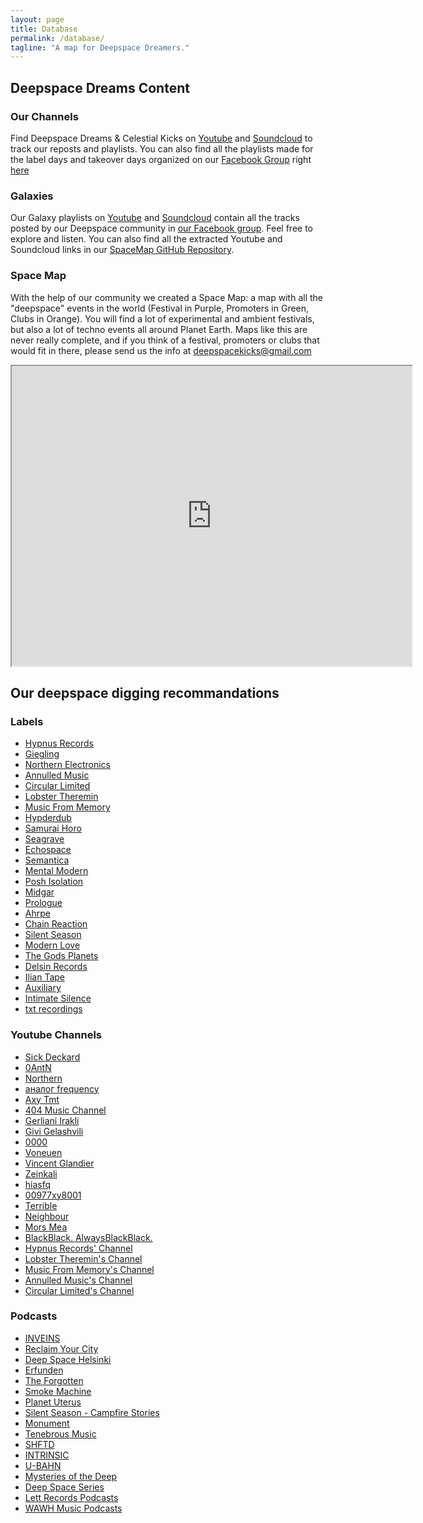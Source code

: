 ```yaml
---
layout: page
title: Database
permalink: /database/
tagline: "A map for Deepspace Dreamers."
---
```


## Deepspace Dreams Content

### Our Channels

Find Deepspace Dreams & Celestial Kicks on [Youtube](https://www.youtube.com/channel/UCx6qpL85eEaqOAb0hz5N66w) and [Soundcloud](https://soundcloud.com/deepspace-dreams) to track our reposts and playlists.
You can also find all the playlists made for the label days and takeover days organized on our [Facebook Group](https://www.facebook.com/groups/deepspacedreams/) right [here](./../playlists/)

### Galaxies

Our Galaxy playlists on [Youtube](https://www.youtube.com/playlist?list=PLXG1UxdN3qL8iPlQNm8RAxA1p9zlXvEa8) and [Soundcloud](https://soundcloud.com/deepspace-dreams/sets/galaxy) contain all the tracks posted by our Deepspace community in [our Facebook group](https://www.facebook.com/groups/deepspacedreams/). Feel free to explore and listen.
You can also find all the extracted Youtube and Soundcloud links in our [SpaceMap GitHub Repository](https://github.com/DeepspaceDreams/SpaceMap).

### Space Map

With the help of our community we created a Space Map: a map with all the "deepspace" events in the world (Festival in Purple, Promoters in Green, Clubs in Orange). You will find a lot of experimental and ambient festivals, but also a lot of techno events all around Planet Earth. 
Maps like this are never really complete, and if you think of a festival, promoters or clubs that would fit in there, please send us the info at deepspacekicks@gmail.com

<iframe src="https://www.google.com/maps/d/embed?mid=1qwPD1yVZGA9Qtmvg_KhE3zWugyw&hl=en_US" width="640" height="480"></iframe>



## Our deepspace digging recommandations

### Labels

-	[Hypnus Records](https://www.discogs.com/fr/label/640495-Hypnus-Records)
- [Giegling](https://www.discogs.com/fr/label/144751-Giegling)
- [Northern Electronics](https://www.discogs.com/fr/label/539948-Northern-Electronics)
-	[Annulled Music](https://www.discogs.com/fr/label/994270-Annulled-Music)
-	[Circular Limited](https://www.discogs.com/fr/label/640733-Circular-Limited)
-	[Lobster Theremin](https://www.discogs.com/fr/label/591234-Lobster-Theremin)
-	[Music From Memory](https://www.discogs.com/fr/label/578259-Music-From-Memory)
- [Hypderdub](https://www.discogs.com/fr/label/25386-Hyperdub)
- [Samurai Horo](https://www.discogs.com/fr/label/323765-Samurai-Horo)
- [Seagrave](https://www.discogs.com/fr/label/795010-Seagrave-2)
- [Echospace](https://www.discogs.com/fr/artist/46691-Echospace)
- [Semantica](https://www.discogs.com/fr/label/78265-Semantica-Records)
- [Mental Modern](https://www.discogs.com/fr/label/756273-Mental-Modern)
- [Posh Isolation](https://www.discogs.com/fr/label/154437-Posh-Isolation)
- [Midgar](https://www.discogs.com/fr/label/704714-Midgar)
- [Prologue](https://www.discogs.com/fr/label/132653-Prologue)
- [Ahrpe](https://www.discogs.com/fr/label/679654-Ahrpe-Records)
- [Chain Reaction](https://www.discogs.com/fr/label/234-Chain-Reaction)
- [Silent Season](https://www.discogs.com/fr/label/89598-Silent-Season)
- [Modern Love](https://www.discogs.com/fr/label/10999-Modern-Love)
- [The Gods Planets](https://www.discogs.com/fr/artist/1738189-The-Gods-Planet)
- [Delsin Records](https://www.discogs.com/fr/label/541304-Delsin-Records)
- [Ilian Tape](https://www.discogs.com/fr/label/97715-Ilian-Tape)
- [Auxiliary](https://www.discogs.com/fr/label/211527-Auxiliary)
- [Intimate Silence](https://www.discogs.com/fr/label/959916-Intimate-Silence)
- [txt recordings](http://www.txtrecordings.co.uk/)

### Youtube Channels

-	[Sick Deckard](https://www.youtube.com/channel/UCKsTGkFAuM91uF2iXALXgFw)
-	[0AntN](https://www.youtube.com/user/0AntN)
-	[Northern](https://www.youtube.com/channel/UCraEC8Lh4lxRA3EjB946E-w)
-	[аналог frequency](https://www.youtube.com/user/AnalogFrequency)
-	[Axy Tmt](https://www.youtube.com/channel/UCW0cy1e_gx-fDcrLOtrZZxA)
-	[404 Music Channel](https://www.youtube.com/channel/UCrFGIVV9sU7MOzJXdMzXIGg)
-	[Gerliani Irakli](https://www.youtube.com/channel/UC5YK3oE2H9CeSbBI0-3dvNA)
-	[Givi Gelashvili](https://www.youtube.com/channel/UCMo5O8BBA2UMSt84hEvJaXQ)
-	[0000](https://www.youtube.com/channel/UC0MbImAZ5VBy0CKANa17Rrg)
-	[Voneuen](https://www.youtube.com/channel/UCoVyiE9AoxvNGRFrR9Ky5-Q)
-	[Vincent Glandier](https://www.youtube.com/channel/UCsJyGt7k004-xgygG-uvR-g)
-	[Zeinkali](https://www.youtube.com/user/ZeinkalI)
-	[hiasfq](https://www.youtube.com/user/aeoization)
-	[00977xy8001](https://www.youtube.com/user/SoilKMusic)
-	[Terrible](https://www.youtube.com/channel/UCUH5hdMiOY_DpRC8vUOIL0w)
-	[Neighbour](https://www.youtube.com/channel/UC76NsGz6J2nzEbdC9EDbOpg)
-	[Mors Mea](https://www.youtube.com/channel/UCn5ESyk_uJorgaFtwzU4thQ)
-	[BlackBlack. AlwaysBlackBlack.](https://www.youtube.com/channel/UC4onJ5EdY2xry7vO7jqqXDQ)
- [Hypnus Records' Channel](https://www.youtube.com/user/hypnusrec)
- [Lobster Theremin's Channel](https://www.youtube.com/channel/UCCkaMDQQp0IesSMgmXs9ouQ)
- [Music From Memory's Channel](https://www.youtube.com/channel/UCvQ1Jtd1qCQYuUFyA08ZWJA)
- [Annulled Music's Channel](https://www.youtube.com/user/annulledmusic)
- [Circular Limited's Channel](https://www.youtube.com/channel/UC8Hz9Y1Ru8iGo6NrMZ8DBEw)

### Podcasts

-	[INVEINS](https://soundcloud.com/inveins-podcast)
-	[Reclaim Your City](https://soundcloud.com/reclaim-your-city)
-	[Deep Space Helsinki](https://soundcloud.com/deep-space-helsinki)
-	[Erfunden](https://soundcloud.com/erfunden-podcast)
-	[The Forgotten](https://soundcloud.com/theforgottenrec)
-	[Smoke Machine](https://soundcloud.com/smokemachinetaipei)
-	[Planet Uterus](https://soundcloud.com/planet-uterus)
-	[Silent Season - Campfire Stories](https://soundcloud.com/silent-season/sets/campfire-stories)
-	[Monument](https://soundcloud.com/monument-podcast)
-	[Tenebrous Music](https://soundcloud.com/tenebrousmusic/sets/tenebrous-music-podcasts)
-	[SHFTD](https://soundcloud.com/shftd-uk)
-	[INTRINSIC](https://soundcloud.com/experimentintrinsic)
-	[U-BAHN](https://soundcloud.com/ubahncollective)
-	[Mysteries of the Deep](https://soundcloud.com/mysteriesofthedeep)
-	[Deep Space Series](https://soundcloud.com/deep-space-series)
-	[Lett Records Podcasts](https://soundcloud.com/lett-records/sets/lett-records-podcast)
- [WAWH Music Podcasts](https://soundcloud.com/why_are_we_here/sets/podcast)

